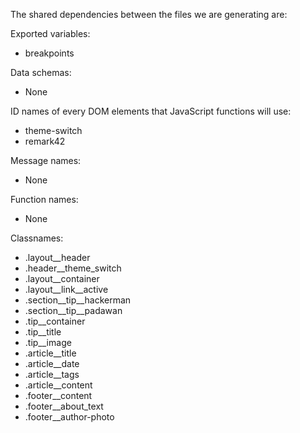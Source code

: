 The shared dependencies between the files we are generating are:

Exported variables:
- breakpoints

Data schemas:
- None

ID names of every DOM elements that JavaScript functions will use:
- theme-switch
- remark42

Message names:
- None

Function names:
- None

Classnames:
- .layout__header
- .header__theme_switch
- .layout__container
- .layout__link__active
- .section__tip__hackerman
- .section__tip__padawan
- .tip__container
- .tip__title
- .tip__image
- .article__title
- .article__date
- .article__tags
- .article__content
- .footer__content
- .footer__about_text
- .footer__author-photo